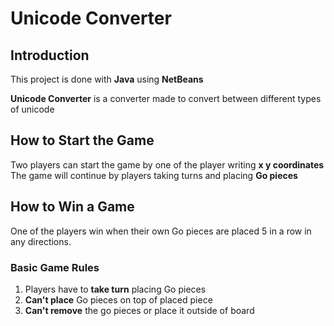 # Unicode Converter
## Introduction
This project is done with **Java** using **NetBeans**

**Unicode Converter** is a converter made to convert between different types of unicode

## How to Start the Game
Two players can start the game by one of the player writing **x y coordinates**
The game will continue by players taking turns and placing **Go pieces**
## How to Win a Game
One of the players win when their own Go pieces are placed 5 in a row in any directions.
### Basic Game Rules
1. Players have to **take turn** placing Go pieces
2. **Can't place** Go pieces on top of placed piece
3. **Can't remove** the go pieces or place it outside of board


